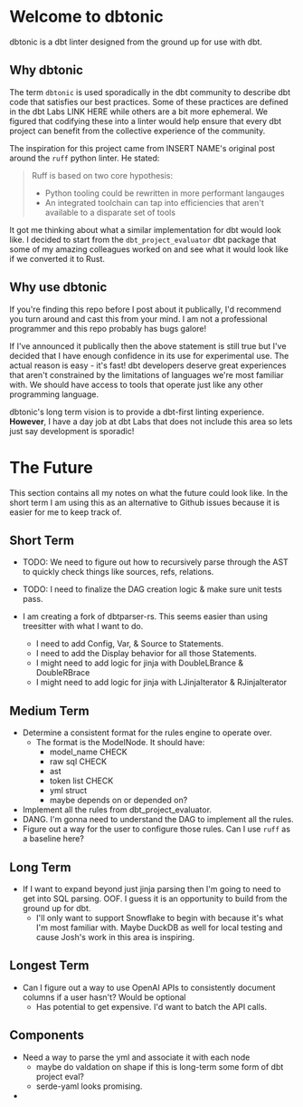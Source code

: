 # Welcome to dbtonic

dbtonic is a dbt linter designed from the ground up for use with dbt. 

## Why dbtonic
The term `dbtonic` is used sporadically in the dbt community to describe dbt code that satisfies our best practices. Some of these practices are defined in the dbt Labs LINK HERE while others are a bit more ephemeral. We figured that codifying these into a linter would help ensure that every dbt project can benefit from the collective experience of the community.

The inspiration for this project came from INSERT NAME's original post around the `ruff` python linter. He stated:
> Ruff is based on two core hypothesis:
> - Python tooling could be rewritten in more performant langauges
> - An integrated toolchain can tap into efficiencies that aren't available to a disparate set of tools

It got me thinking about what a similar implementation for dbt would look like. I decided to start from the `dbt_project_evaluator` dbt package that some of my amazing colleagues worked on and see what it would look like if we converted it to Rust. 

## Why use dbtonic

If you're finding this repo before I post about it publically, I'd recommend you turn around and cast this from your mind. I am not a professional programmer and this repo probably has bugs galore! 

If I've announced it publically then the above statement is still true but I've decided that I have enough confidence in its use for experimental use. The actual reason is easy - it's fast! dbt developers deserve great experiences that aren't constrained by the limitations of languages we're most familiar with. We should have access to tools that operate just like any other programming language. 

dbtonic's long term vision is to provide a dbt-first linting experience. **However**, I have a day job at dbt Labs that does not include this area so lets just say development is sporadic!

# The Future
This section contains all my notes on what the future could look like. In the short term I am using this as an alternative to Github issues because it is easier for me to keep track of. 

## Short Term
- TODO: We need to figure out how to recursively parse through the AST to quickly check things like sources, refs, relations.
- TODO: I need to finalize the DAG creation logic & make sure unit tests pass.

- I am creating a fork of dbtparser-rs. This seems easier than using treesitter with what I want to do.
    - I need to add Config, Var, & Source to Statements.
    - I need to add the Display behavior for all those Statements.
    - I might need to add logic for jinja with DoubleLBrance & DoubleRBrace
    - I might need to add logic for jinja with LJinjaIterator & RJinjaIterator 

## Medium Term
- Determine a consistent format for the rules engine to operate over. 
    - The format is the ModelNode. It should have:
        - model_name CHECK
        - raw sql CHECK
        - ast
        - token list CHECK
        - yml struct
        - maybe depends on or depended on?
- Implement all the rules from dbt_project_evaluator.
- DANG. I'm gonna need to understand the DAG to implement all the rules. 
- Figure out a way for the user to configure those rules. Can I use `ruff` as a baseline here?

## Long Term
- If I want to expand beyond just jinja parsing then I'm going to need to get into SQL parsing. OOF. I guess it is an opportunity to build from the ground up for dbt.
    - I'll only want to support Snowflake to begin with because it's what I'm most familiar with. Maybe DuckDB as well for local testing and cause Josh's work in this area is inspiring.

## Longest Term
- Can I figure out a way to use OpenAI APIs to consistently document columns if a user hasn't? Would be optional
    - Has potential to get expensive. I'd want to batch the API calls. 

## Components
- Need a way to parse the yml and associate it with each node
    - maybe do valdation on shape if this is long-term some form of dbt project eval?
    - serde-yaml looks promising.
-  